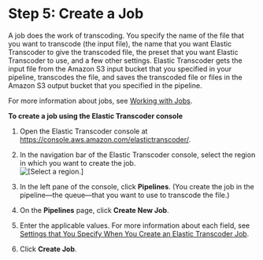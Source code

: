 # Step 5: Create a Job<a name="gs-5-create-a-job"></a>

A job does the work of transcoding\. You specify the name of the file that you want to transcode \(the input file\), the name that you want Elastic Transcoder to give the transcoded file, the preset that you want Elastic Transcoder to use, and a few other settings\. Elastic Transcoder gets the input file from the Amazon S3 input bucket that you specified in your pipeline, transcodes the file, and saves the transcoded file or files in the Amazon S3 output bucket that you specified in the pipeline\.

For more information about jobs, see [Working with Jobs](working-with-jobs.md)\.

**To create a job using the Elastic Transcoder console**

1. Open the Elastic Transcoder console at [https://console\.aws\.amazon\.com/elastictranscoder/](https://console.aws.amazon.com/elastictranscoder/)\.

1. In the navigation bar of the Elastic Transcoder console, select the region in which you want to create the job\.  
![\[Select a region.\]](http://docs.aws.amazon.com/elastictranscoder/latest/developerguide/)

1. In the left pane of the console, click **Pipelines**\. \(You create the job in the pipeline—the queue—that you want to use to transcode the file\.\)

1. On the **Pipelines** page, click **Create New Job**\.

1. Enter the applicable values\. For more information about each field, see [Settings that You Specify When You Create an Elastic Transcoder Job](job-settings.md)\.

1. Click **Create Job**\.